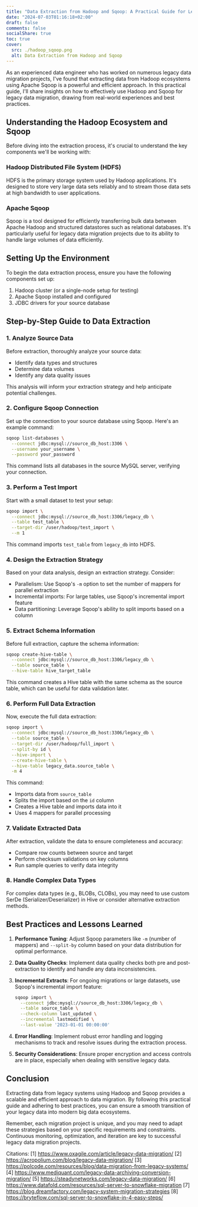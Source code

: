 ```yaml
---
title: "Data Extraction from Hadoop and Sqoop: A Practical Guide for Legacy Data Migration"
date: "2024-07-03T01:16:18+02:00"
draft: false
comments: false
socialShare: true
toc: true
cover:
  src: ./hadoop_sqoop.png
  alt: Data Extraction from Hadoop and Sqoop
---
```


As an experienced data engineer who has worked on numerous legacy data migration projects, I've found that extracting data from Hadoop ecosystems using Apache Sqoop is a powerful and efficient approach. In this practical guide, I'll share insights on how to effectively use Hadoop and Sqoop for legacy data migration, drawing from real-world experiences and best practices.

## Understanding the Hadoop Ecosystem and Sqoop

Before diving into the extraction process, it's crucial to understand the key components we'll be working with:

### Hadoop Distributed File System (HDFS)

HDFS is the primary storage system used by Hadoop applications. It's designed to store very large data sets reliably and to stream those data sets at high bandwidth to user applications.

### Apache Sqoop

Sqoop is a tool designed for efficiently transferring bulk data between Apache Hadoop and structured datastores such as relational databases. It's particularly useful for legacy data migration projects due to its ability to handle large volumes of data efficiently.

## Setting Up the Environment

To begin the data extraction process, ensure you have the following components set up:

1. Hadoop cluster (or a single-node setup for testing)
2. Apache Sqoop installed and configured
3. JDBC drivers for your source database

## Step-by-Step Guide to Data Extraction

### 1. Analyze Source Data

Before extraction, thoroughly analyze your source data:

- Identify data types and structures
- Determine data volumes
- Identify any data quality issues

This analysis will inform your extraction strategy and help anticipate potential challenges.

### 2. Configure Sqoop Connection

Set up the connection to your source database using Sqoop. Here's an example command:

```bash
sqoop list-databases \
  --connect jdbc:mysql://source_db_host:3306 \
  --username your_username \
  --password your_password
```

This command lists all databases in the source MySQL server, verifying your connection.

### 3. Perform a Test Import

Start with a small dataset to test your setup:

```bash
sqoop import \
  --connect jdbc:mysql://source_db_host:3306/legacy_db \
  --table test_table \
  --target-dir /user/hadoop/test_import \
  --m 1
```

This command imports `test_table` from `legacy_db` into HDFS.

### 4. Design the Extraction Strategy

Based on your data analysis, design an extraction strategy. Consider:

- Parallelism: Use Sqoop's `-m` option to set the number of mappers for parallel extraction
- Incremental imports: For large tables, use Sqoop's incremental import feature
- Data partitioning: Leverage Sqoop's ability to split imports based on a column

### 5. Extract Schema Information

Before full extraction, capture the schema information:

```bash
sqoop create-hive-table \
  --connect jdbc:mysql://source_db_host:3306/legacy_db \
  --table source_table \
  --hive-table hive_target_table
```

This command creates a Hive table with the same schema as the source table, which can be useful for data validation later.

### 6. Perform Full Data Extraction

Now, execute the full data extraction:

```bash
sqoop import \
  --connect jdbc:mysql://source_db_host:3306/legacy_db \
  --table source_table \
  --target-dir /user/hadoop/full_import \
  --split-by id \
  --hive-import \
  --create-hive-table \
  --hive-table legacy_data.source_table \
  -m 4
```

This command:
- Imports data from `source_table`
- Splits the import based on the `id` column
- Creates a Hive table and imports data into it
- Uses 4 mappers for parallel processing

### 7. Validate Extracted Data

After extraction, validate the data to ensure completeness and accuracy:

- Compare row counts between source and target
- Perform checksum validations on key columns
- Run sample queries to verify data integrity

### 8. Handle Complex Data Types

For complex data types (e.g., BLOBs, CLOBs), you may need to use custom SerDe (Serializer/Deserializer) in Hive or consider alternative extraction methods.

## Best Practices and Lessons Learned

1. **Performance Tuning**: Adjust Sqoop parameters like `-m` (number of mappers) and `--split-by` column based on your data distribution for optimal performance.

2. **Data Quality Checks**: Implement data quality checks both pre and post-extraction to identify and handle any data inconsistencies.

3. **Incremental Extracts**: For ongoing migrations or large datasets, use Sqoop's incremental import feature:

   ```bash
   sqoop import \
     --connect jdbc:mysql://source_db_host:3306/legacy_db \
     --table source_table \
     --check-column last_updated \
     --incremental lastmodified \
     --last-value '2023-01-01 00:00:00'
   ```

4. **Error Handling**: Implement robust error handling and logging mechanisms to track and resolve issues during the extraction process.

5. **Security Considerations**: Ensure proper encryption and access controls are in place, especially when dealing with sensitive legacy data.

## Conclusion

Extracting data from legacy systems using Hadoop and Sqoop provides a scalable and efficient approach to data migration. By following this practical guide and adhering to best practices, you can ensure a smooth transition of your legacy data into modern big data ecosystems.

Remember, each migration project is unique, and you may need to adapt these strategies based on your specific requirements and constraints. Continuous monitoring, optimization, and iteration are key to successful legacy data migration projects.

Citations:
[1] https://www.oxagile.com/article/legacy-data-migration/
[2] https://acropolium.com/blog/legacy-data-migration/
[3] https://polcode.com/resources/blog/data-migration-from-legacy-systems/
[4] https://www.mediquant.com/legacy-data-archiving-conversion-migration/
[5] https://steadynetworks.com/legacy-data-migration/
[6] https://www.datafold.com/resources/sql-server-to-snowflake-migration
[7] https://blog.dreamfactory.com/legacy-system-migration-strategies
[8] https://bryteflow.com/sql-server-to-snowflake-in-4-easy-steps/